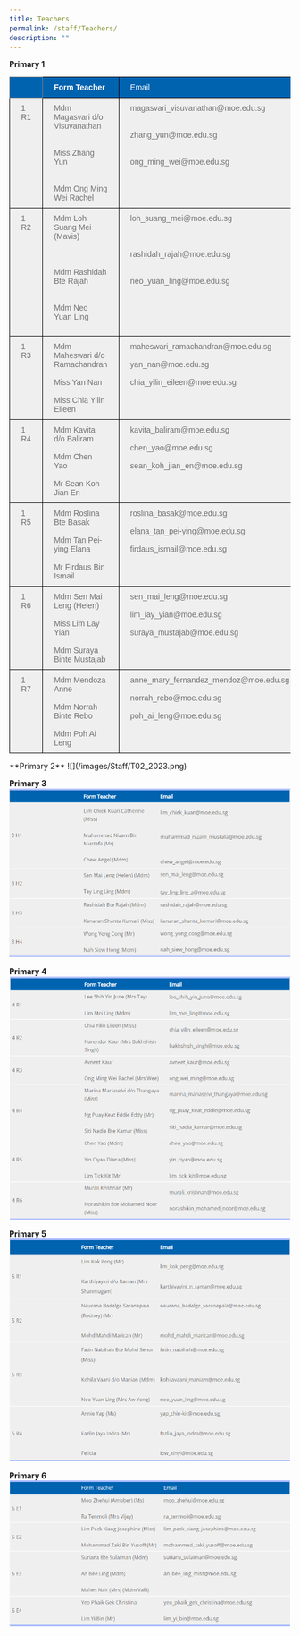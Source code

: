 ```yaml
---
title: Teachers
permalink: /staff/Teachers/
description: ""
---
```

**Primary 1**
<style type="text/css">
.tg  {border-collapse:collapse;border-spacing:0;}
.tg td{border-color:black;border-style:solid;border-width:1px;font-family:Arial, sans-serif;font-size:14px;
  overflow:hidden;padding:10px 20px;word-break:normal;}
.tg th{border-color:black;border-style:solid;border-width:1px;font-family:Arial, sans-serif;font-size:14px;
  font-weight:normal;overflow:hidden;padding:10px 20px;word-break:normal;}
.tg .tg-4rva{background-color:#0063B0;color:#FFF;font-weight:bold;text-align:left;vertical-align:top}
.tg .tg-3xin{background-color:#0063B0;border-color:inherit;color:#FFF;font-weight:bold;text-align:left;vertical-align:top}
.tg .tg-j7i3{background-color:#0063b0;color:#ffffff;text-align:left;vertical-align:top}
.tg .tg-5ytf{background-color:#EFEFEF;color:#6F6F6F;text-align:left;vertical-align:top}
</style>
<table class="tg">
<thead>
  <tr>
    <th class="tg-3xin"></th>
    <th class="tg-4rva">Form Teacher</th>
    <th class="tg-j7i3">Email</th>
  </tr>
</thead>
<tbody>
  <tr>
    <td class="tg-5ytf"><span style="font-weight:normal">1 R1</span></td>
    <td class="tg-5ytf">Mdm Magasvari d/o Visuvanathan <br><br><br>Miss Zhang Yun<br><br><br>Mdm Ong Ming Wei Rachel<span style="background-color:transparent"> </span></td>
    <td class="tg-5ytf">magasvari_visuvanathan@moe.edu.sg<br><br><br>zhang_yun@moe.edu.sg<br><br><br>ong_ming_wei@moe.edu.sg<br></td>
  </tr>
  <tr>
    <td class="tg-5ytf"><span style="font-weight:normal">1 R2</span></td>
    <td class="tg-5ytf">Mdm Loh Suang Mei (Mavis)<br><br><br><br>Mdm Rashidah Bte Rajah <br><br><br>Mdm Neo Yuan Ling<br><br></td>
    <td class="tg-5ytf">loh_suang_mei@moe.edu.sg<br><br><br><br>rashidah_rajah@moe.edu.sg<br><br><br>neo_yuan_ling@moe.edu.sg<br></td>
  </tr>
  <tr>
    <td class="tg-5ytf"><span style="font-weight:normal">1 R3</span></td>
    <td class="tg-5ytf">Mdm Maheswari d/o Ramachandran<br><br>Miss Yan Nan<br><br>Miss Chia Yilin Eileen<br></td>
    <td class="tg-5ytf">maheswari_ramachandran@moe.edu.sg<br><br>yan_nan@moe.edu.sg<br><br>chia_yilin_eileen@moe.edu.sg<br></td>
  </tr>
  <tr>
    <td class="tg-5ytf"><span style="font-weight:normal">1 R4</span></td>
    <td class="tg-5ytf">Mdm Kavita d/o Baliram<span style="color:#6F6F6F;background-color:#EFEFEF">  </span><br><br>Mdm Chen Yao<br><br>Mr Sean Koh Jian En <br></td>
    <td class="tg-5ytf">kavita_baliram@moe.edu.sg<br><br>chen_yao@moe.edu.sg<br><br>sean_koh_jian_en@moe.edu.sg<br></td>
  </tr>
  <tr>
    <td class="tg-5ytf"><span style="font-weight:normal">1 R5</span></td>
    <td class="tg-5ytf">Mdm Roslina Bte Basak<br><br>Mdm Tan Pei-ying Elana<br><br>Mr Firdaus Bin Ismail <br></td>
    <td class="tg-5ytf">roslina_basak@moe.edu.sg<br><br>elana_tan_pei-ying@moe.edu.sg<br><br>firdaus_ismail@moe.edu.sg<br></td>
  </tr>
  <tr>
    <td class="tg-5ytf">1 R6</td>
    <td class="tg-5ytf">Mdm Sen Mai Leng (Helen)<br><br>Miss Lim Lay Yian<br><br>Mdm Suraya Binte Mustajab<br></td>
    <td class="tg-5ytf">sen_mai_leng@moe.edu.sg<br><br>lim_lay_yian@moe.edu.sg<br><br>suraya_mustajab@moe.edu.sg<br></td>
  </tr>
  <tr>
    <td class="tg-5ytf">1 R7<span style="color:#6F6F6F;background-color:#EFEFEF"> </span></td>
    <td class="tg-5ytf">Mdm Mendoza Anne<br><br>Mdm Norrah Binte Rebo<span style="color:#6F6F6F;background-color:#EFEFEF">  </span><br><br>Mdm Poh Ai Leng<br></td>
    <td class="tg-5ytf">anne_mary_fernandez_mendoz@moe.edu.sg<br><br>norrah_rebo@moe.edu.sg<br><br>poh_ai_leng@moe.edu.sg</td>
  </tr>
</tbody>
</table>
**Primary 2**
![](/images/Staff/T02_2023.png)


**Primary 3**
![](/images/Staff/T05.png)

**Primary 4**
![](/images/Staff/T06.png)

**Primary 5**
![](/images/Staff/T07.png)

**Primary 6**
![](/images/Staff/T08.png)